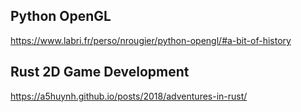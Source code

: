 Python OpenGL
-------------
https://www.labri.fr/perso/nrougier/python-opengl/#a-bit-of-history

Rust 2D Game Development
------------------------
https://a5huynh.github.io/posts/2018/adventures-in-rust/
